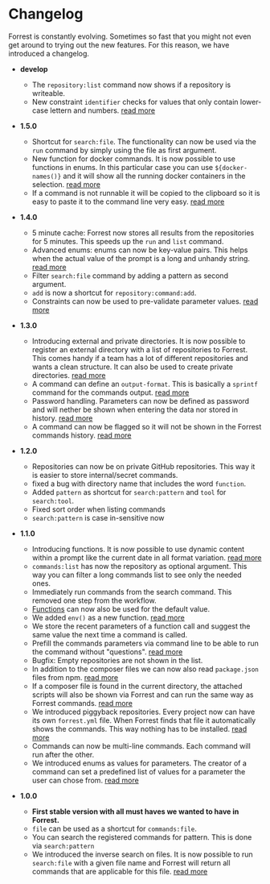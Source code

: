 # Changelog

Forrest is constantly evolving. Sometimes so fast that you might not even get around to trying out the new features. For this reason, we have introduced a changelog.

- **develop**
  - The `repository:list` command now shows if a repository is writeable.
  - New constraint `identifier` checks for values that only contain lower-case lettern and numbers. [read more](formats/yaml-format.md#constraints--optional-)


- **1.5.0**
  - Shortcut for `search:file`. The functionality can now be used via the `run` command by simply using the file as first argument.
  - New function for docker commands. It is now possible to use functions in enums. In this particular case you can use `${docker-names()}` and it will show all the running docker containers in the selection. [read more](commands/enrichment/functions.md#docker-names)
  - If a command is not runnable it will be copied to the clipboard so it is easy to paste it to the command line very easy. [read more](formats/yaml-format.md#parameter)


- **1.4.0**
  - 5 minute cache: Forrest now stores all results from the repositories for 5 minutes. This speeds up the `run` and `list` command.
  - Advanced enums: enums can now be key-value pairs. This helps when the actual value of the prompt is a long and unhandy string. [read more](formats/yaml-format.md#enum--optional-) 
  - Filter `search:file` command by adding a pattern as second argument. 
  - `add` is now a shortcut for `repository:command:add`.
  - Constraints can now be used to pre-validate parameter values. [read more](formats/yaml-format.md#constraints--optional-)


- **1.3.0**
  - Introducing external and private directories. It is now possible to register an external directory with a list of repositories to Forrest. This comes handy if a team has a lot of different repositories and wants a clean structure. It can also be used to create private directories. [read more](directories/directories.mds)
  - A command can define an `output-format`. This is basically a `sprintf` command for the commands output. [read more](formats/yaml-format.md#output-format)
  - Password handling. Parameters can now be defined as password and will nether be shown when entering the data nor stored in history. [read more](formats/yaml-format.md#type--optional-)
  - A command can now be flagged so it will not be shown in the Forrest commands history. [read more](formats/yaml-format.md#parameter) 


- **1.2.0** 
  - Repositories can now be on private GitHub repositories. This way it is easier to store internal/secret commands.  
  - fixed a bug with directory name that includes the word `function`.
  - Added `pattern` as shortcut for `search:pattern` and `tool` for `search:tool`. 
  - Fixed sort order when listing commands
  - `search:pattern` is case in-sensitive now


- **1.1.0**
  - Introducing functions. It is now possible to use dynamic content within a prompt like the current date in all format variation. [read more](commands/enrichment/functions.md)
  - `commands:list` has now the repository as optional argument. This way you can filter a long commands list to see only the needed ones.
  - Immediately run commands from the search command. This removed one step from the workflow.
  - [Functions](commands/enrichment/functions.md) can now also be used for the default value. 
  - We added `env()` as a new function. [read more](commands/enrichment/functions.md)
  - We store the recent parameters of a function call and suggest the same value the next time a command is called.
  - Prefill the commands parameters via command line to be able to run the command without "questions". [read more](commands/commands_run.md)
  - Bugfix: Empty repositories are not shown in the list.
  - In addition to the composer files we can now also read `package.json` files from npm. [read more](friends.md)
   - If a composer file is found in the current directory, the attached scripts will also be shown via Forrest and can run the same way as Forrest commands. [read more](friends.md)
   - We introduced piggyback repositories. Every project now can have its own `forrest.yml` file. When Forrest finds that file it automatically shows the commands. This way nothing has to be installed. [read more](creating-repository.md#piggyback-repository)
   - Commands can now be multi-line commands. Each command will run after the other.
   - We introduced enums as values for parameters. The creator of a command can set a predefined list of values for a parameter the user can chose from. [read more](formats/yaml-format.md#the-yaml-repository-format)


- **1.0.0** 
  - **First stable version with all must haves we wanted to have in Forrest.**
  - `file` can be used as a shortcut for `commands:file`.
  - You can search the registered commands for pattern. This is done via `search:pattern`
  - We introduced the inverse search on files. It is now possible to run `search:file` with a given file name and Forrest will return all commands that are applicable for this file. [read more](commands/search_file.md)
